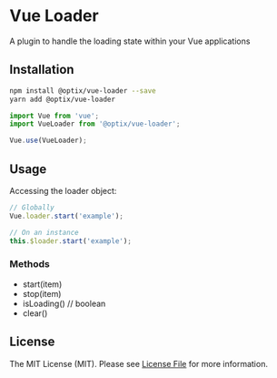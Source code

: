 # Vue Loader

A plugin to handle the loading state within your Vue applications

## Installation

```bash
npm install @optix/vue-loader --save
yarn add @optix/vue-loader
```

```javascript
import Vue from 'vue';
import VueLoader from '@optix/vue-loader';

Vue.use(VueLoader);
```

## Usage

Accessing the loader object:

```javascript
// Globally
Vue.loader.start('example');

// On an instance
this.$loader.start('example');
```

### Methods

* start(item)
* stop(item)
* isLoading() // boolean
* clear()

## License

The MIT License (MIT). Please see [License File](LICENSE.md) for more information.
